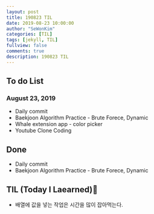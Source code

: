 ```yaml
---
layout: post
title: 190823 TIL
date: 2019-08-23 10:00:00
author: "SeWonKim"
categories: [TIL]
tags: [jekyll, TIL]
fullview: false
comments: true
description: 190823 TIL
---
```


## To do List

### August 23, 2019

- Daily commit
- Baekjoon Algorithm Practice - Brute Forece, Dynamic
- Whale extension app - color picker
- Youtube Clone Coding

## Done

- Daily commit
- Baekjoon Algorithm Practice - Brute Forece, Dynamic

## TIL (Today I Laearned)🤔

- 배열에 값을 넣는 작업은 시간을 많이 잡아먹는다.
